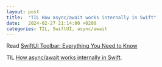 ```yaml
---
layout: post
title:  "TIL How async/await works internally in Swift"
date:   2024-02-27 21:14:00 +0200
categories: TIL, SwiftUI, async/await
---
```

Read [SwiftUI Toolbar: Everything You Need to Know](https://holyswift.app/how-to-create-toolbar-in-swiftui/)

TIL [How async/await works internally in Swift](https://swiftrocks.com/how-async-await-works-internally-in-swift).
